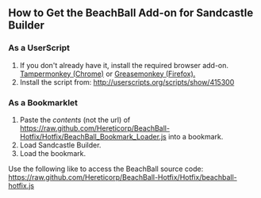 <!doctype html>
<head>
</head>

<body>
<h2>How to Get the BeachBall Add-on for Sandcastle Builder</h2>

<h3>As a UserScript</h3>
<ol>
<li>If you don't already have it, install the required browser add-on. <a href="https://chrome.google.com/webstore/detail/tampermonkey/dhdgffkkebhmkfjojejmpbldmpobfkfo?hl=en">Tampermonkey (Chrome)</a> or <a href="https://addons.mozilla.org/en-US/firefox/addon/greasemonkey/">Greasemonkey (Firefox).</a>
<li>Install the script from: <a href="http://userscripts.org/scripts/show/415300">http://userscripts.org/scripts/show/415300</a>
</ol>

<h3>As a Bookmarklet</h3>
<ol>
<li>Paste the <em>contents</em> (not the url) of <a href="https://raw.github.com/Hereticorp/BeachBall-Hotfix/Hotfix/BeachBall_Bookmark_Loader.js">https://raw.github.com/Hereticorp/BeachBall-Hotfix/Hotfix/BeachBall_Bookmark_Loader.js</a> into a bookmark.</li>
<li>Load Sandcastle Builder.</li>
<li>Load the bookmark.</li>
</ol>

<p>Use the following like to access the BeachBall source code: <a href="https://raw.github.com/Hereticorp/BeachBall-Hotfix/Hotfix/beachball-hotfix.js">https://raw.github.com/Hereticorp/BeachBall-Hotfix/Hotfix/beachball-hotfix.js</a>
</body>
</html>

